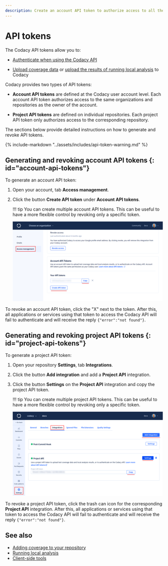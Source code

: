 ```yaml
---
description: Create an account API token to authorize access to all the repositories that you have access to, or a project API token to authorize access only to a specific repository.
---
```


# API tokens

The Codacy API tokens allow you to:

-   [Authenticate when using the Codacy API](using-the-codacy-api.md#authenticating-requests-to-the-codacy-api)

-   [Upload coverage data](../coverage-reporter/index.md) or [upload the results of running local analysis](../related-tools/local-analysis/running-local-analysis.md) to Codacy

Codacy provides two types of API tokens:

-   **Account API tokens** are defined at the Codacy user account level. Each account API token authorizes access to the same organizations and repositories as the owner of the account.

-   **Project API tokens** are defined on individual repositories. Each project API token only authorizes access to the corresponding repository.

The sections below provide detailed instructions on how to generate and revoke API tokens.

{% include-markdown "../assets/includes/api-token-warning.md" %}

## Generating and revoking account API tokens {: id="account-api-tokens"}

To generate an account API token:

1.  Open your account, tab **Access management**.

1.  Click the button **Create API token** under **Account API tokens**.

    !!! tip
        You can create multiple account API tokens. This can be useful to have a more flexible control by revoking only a specific token.

    ![Creating an account API token](images/codacy-api-tokens-account.png)

To revoke an account API token, click the "X" next to the token. After this, all applications or services using that token to access the Codacy API will fail to authenticate and will receive the reply `{"error":"not found"}`.

## Generating and revoking project API tokens {: id="project-api-tokens"}

To generate a project API token:

1.  Open your repository **Settings**, tab **Integrations**.

1.  Click the button **Add integration** and add a **Project API** integration.

1.  Click the button **Settings** on the **Project API** integration and copy the project API token.

    !!! tip
        You can create multiple project API tokens. This can be useful to have a more flexible control by revoking only a specific token.

    ![Creating a project API token](images/codacy-api-tokens-project.png)

To revoke a project API token, click the trash can icon for the corresponding **Project API** integration. After this, all applications or services using that token to access the Codacy API will fail to authenticate and will receive the reply `{"error":"not found"}`.

## See also

-   [Adding coverage to your repository](../coverage-reporter/index.md)
-   [Running local analysis](../related-tools/local-analysis/running-local-analysis.md)
-   [Client-side tools](../related-tools/local-analysis/client-side-tools.md)
